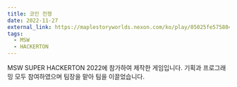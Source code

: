 ```yaml
---
title: 코인 전쟁
date: 2022-11-27
external_link: https://maplestoryworlds.nexon.com/ko/play/05025fe575804c14a173169153a48808/comment?utm_source=google_rsa&utm_medium=cpc&utm_campaign=nxk_msw_sus2_mapleland_rsa_pc&utm_term=sus2_mapleland_rsa_pc_brand&utm_content=keyword_c
tags:
  - MSW
  - HACKERTON
---
```


MSW SUPER HACKERTON 2022에 참가하여 제작한 게임입니다. 기획과 프로그래밍 모두 참여하였으며 팀장을 맡아 팀을 이끌었습니다.

<!--more-->
